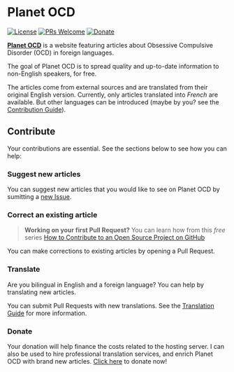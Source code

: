 Planet OCD
=======

[![License](https://img.shields.io/badge/license-MIT-blue.svg)](./LICENSE)
[![PRs Welcome](https://img.shields.io/badge/PRs-welcome-brightgreen.svg?style=flat-square)](http://makeapullrequest.com)
[![Donate](https://img.shields.io/badge/Paypal-Donate-green.svg?logo=paypal&style=flat)](https://www.paypal.com/cgi-bin/webscr?cmd=_s-xclick&hosted_button_id=23LG7JTZSCA54&source=url)

[**Planet OCD**](https://www.planetocd.org/) is a website featuring articles about Obsessive Compulsive Disorder (OCD) in foreign languages. 

The goal of Planet OCD is to spread quality and up-to-date information to non-English speakers, for free. 

The articles come from external sources and are translated from their original English version. Currently, only articles translated into _French_ are available. But other languages can be introduced (maybe by you? see the [Contribution Guide](./CONTRIBUTE.md)).

Contribute
----------

Your contributions are essential. See the sections below to see how you can help:

### Suggest new articles

You can suggest new articles that you would like to see on Planet OCD by sumitting a [new Issue](https://github.com/AurelienGasser/planetocd/issues).

### Correct an existing article

> **Working on your first Pull Request?** You can learn how from this *free* series [How to Contribute to an Open Source Project on GitHub](https://egghead.io/series/how-to-contribute-to-an-open-source-project-on-github)

You can make corrections to existing articles by opening a Pull Request.

### Translate

Are you bilingual in English and a foreign language? You can help by translating new articles.

You can submit Pull Requests with new translations. See the [Translation Guide](./translation_guide.md) for more information.

### Donate

Your donation will help finance the costs related to the hosting server. I can also be used to hire professional translation services, and enrich Planet OCD with brand new articles. [Click here](https://www.paypal.com/cgi-bin/webscr?cmd=_s-xclick&hosted_button_id=23LG7JTZSCA54&source=url) to donate now!
